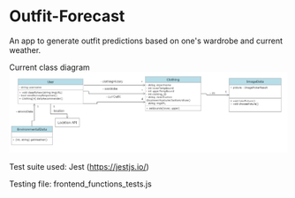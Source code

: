 # Outfit-Forecast

An app to generate outfit predictions based on one's wardrobe and current weather.

Current class diagram
![Class Diagram](class-diagrams/updatedClassDiagram3.png)

Test suite used: Jest (https://jestjs.io/)

Testing file: frontend_functions_tests.js
